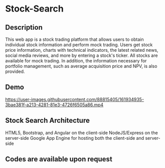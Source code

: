# Stock-Search
## Description
This web app is a stock trading platform that allows users to obtain individual stock information and perform mock trading.
Users get stock price information, charts with technical indicators, the latest related news, social media reviews, and more by entering a stock's ticker. All stocks are available for mock trading. In addition, the information necessary for portfolio management, such as average acquisition price and NPV, is also provided.

## Demo
https://user-images.githubusercontent.com/88815405/161934935-3bae381f-a213-4281-81e3-4726f6505a86.mp4

## Stock Search Architecture
HTML5, Bootstrap, and Angular on the client-side
NodeJS/Express on the server-side
Google App Engine for hosting both the client-side and server-side


## Codes are available upon request
